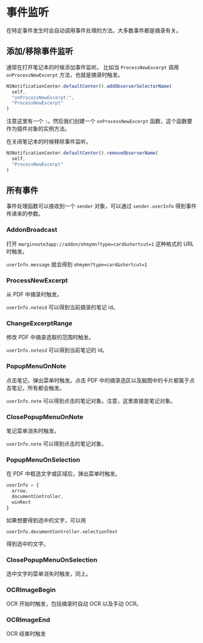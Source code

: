 # 事件监听
在特定事件发生时会自动调用事件处理的方法。大多数事件都是摘录有关。

## 添加/移除事件监听
通常在打开笔记本的时候添加事件监听。 比如当 `ProcessNewExcerpt` 调用 `onProcessNewExcerpt` 方法，也就是摘录时触发。
```js
NSNotificationCenter.defaultCenter().addObserverSelectorName(
  self,
  "onProcessNewExcerpt:",
  "ProcessNewExcerpt"
)
```

注意这里有一个 `:`。然后我们创建一个 `onProcessNewExcerpt` 函数，这个函数要作为插件对象的实例方法。

在关闭笔记本的时候移除事件监听。

```js
NSNotificationCenter.defaultCenter().removeObserverName(
  self,
  "ProcessNewExcerpt"
)
```

## 所有事件
事件处理函数可以接收到一个 `sender` 对象，可以通过 `sender.userInfo` 得到事件传递来的参数。

### AddonBroadcast
打开 `marginnote3app://addon/ohmymn?type=card&shortcut=1` 这种格式的 URL 时触发。

`userInfo.message` 就会得到 `ohmymn?type=card&shortcut=1`

### ProcessNewExcerpt
从 PDF 中摘录时触发。

`userInfo.noteid` 可以得到当前摘录的笔记 id。
### ChangeExcerptRange
修改 PDF 中摘录选取的范围时触发。

`userInfo.noteid` 可以得到当前笔记的 id。


### PopupMenuOnNote
点击笔记，弹出菜单时触发。点击 PDF 中的摘录选区以及脑图中的卡片都属于点击笔记，所有都会触发。

`userInfo.note` 可以得到点击的笔记对象。注意，这里直接是笔记对象。
### ClosePopupMenuOnNote
笔记菜单消失时触发。

`userInfo.note` 可以得到点击的笔记对象。

### PopupMenuOnSelection
在 PDF 中框选文字或区域后，弹出菜单时触发。

```js
userInfo = {
  arrow,
  documentController,
  winRect
}
```

如果想要得到选中的文字，可以用

`userInfo.documentController.selectionText`

得到选中的文字。
### ClosePopupMenuOnSelection
选中文字的菜单消失时触发，同上。
### OCRImageBegin
OCR 开始时触发，包括摘录时自动 OCR 以及手动 OCR。
### OCRImageEnd
OCR 结束时触发